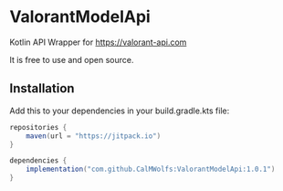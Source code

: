 # ValorantModelApi

Kotlin API Wrapper for https://valorant-api.com


It is free to use and open source.

## Installation

Add this to your dependencies in your build.gradle.kts file:

```gradle
repositories {
    maven(url = "https://jitpack.io")
}

dependencies {
    implementation("com.github.CalMWolfs:ValorantModelApi:1.0.1")
}
